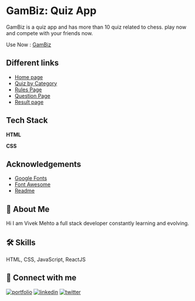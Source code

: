 
# GamBiz: Quiz App

GamBiz is a quiz app and has more than 10 quiz related to chess. play now and compete with your friends now.

Use Now : [GamBiz](https://gambiz.netlify.app/)

## Different links

- [Home page](https://gambiz.netlify.app/)
- [Quiz by Category](https://gambiz.netlify.app/routes/category.html)
- [Rules Page](https://gambiz.netlify.app/routes/rules.html)
- [Question Page](https://gambiz.netlify.app/routes/questions.html)
- [Result page](https://gambiz.netlify.app/routes/result.html)

## Tech Stack

**HTML**

**CSS**



## Acknowledgements

 - [Google Fonts](https://fonts.google.com/specimen/Montserrat?query=mont)
 - [Font Awesome](https://fontawesome.com/)
 - [Readme](https://readme.so/)

## 🚀 About Me
Hi I am  Vivek Mehto a full stack developer constantly learning and evolving.


## 🛠 Skills
HTML, CSS, JavaScript, ReactJS


## 🔗 Connect with me
[![portfolio](https://img.shields.io/badge/my_portfolio-000?style=for-the-badge&logo=ko-fi&logoColor=white)](https://vivekmehto.netlify.app/)
[![linkedin](https://img.shields.io/badge/linkedin-0A66C2?style=for-the-badge&logo=linkedin&logoColor=white)](https://www.linkedin.com/in/vivek-mehto-8a22841ba/)
[![twitter](https://img.shields.io/badge/twitter-1DA1F2?style=for-the-badge&logo=twitter&logoColor=white)](https://twitter.com/vivekmehto_)

